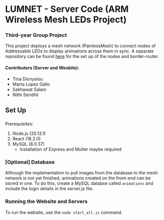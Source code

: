 # LUMNET - Server Code (ARM Wireless Mesh LEDs Project)
### Third-year Group Project
This project deploys a mesh network (PainlessMesh) to connect nodes of Addressable LEDs to display animations across them in sync. A separate repository can be found [here](https://github.com/pb1n/LEDMeshProject) for the set up of the nodes and border-router.

#### Contributors (Server and Wesbite):
- Tina Dionysiou
- Marta Lopez Gallo
- Sakhawat Salam
- Nithi Sendhil

## Set Up

###
Prerequisites:
1. Node.js (20.13.1)
2. React (18.2.0)
3. MySQL (8.0.37)
    - Installation of Express and Multer maybe required

### [Optional] Database
Although the implementation to pull images from the database to the mesh network is not yet finished, animations created on the front-end can be stored in one. To do this, create a MySQL databse called `animations` and include the login details in the server.js file. 

### Running the Website and Servers
To run the website, use the `node start_all.js` command.
